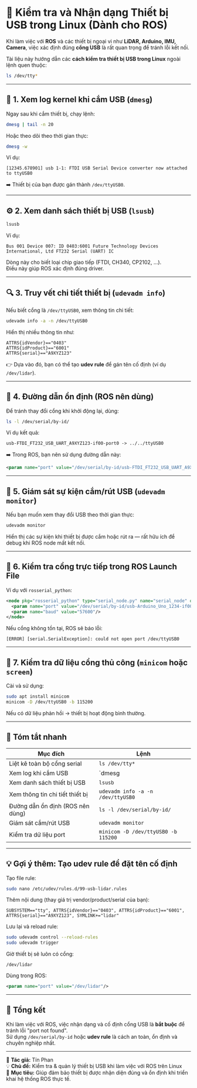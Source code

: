 
# 🔌 Kiểm tra và Nhận dạng Thiết bị USB trong Linux (Dành cho ROS)

Khi làm việc với **ROS** và các thiết bị ngoại vi như **LiDAR, Arduino, IMU, Camera**, việc xác định đúng **cổng USB** là rất quan trọng để tránh lỗi kết nối.

Tài liệu này hướng dẫn các **cách kiểm tra thiết bị USB trong Linux** ngoài lệnh quen thuộc:

```bash
ls /dev/tty*
```

---

## 🧩 1. Xem log kernel khi cắm USB (`dmesg`)

Ngay sau khi cắm thiết bị, chạy lệnh:
```bash
dmesg | tail -n 20
```
Hoặc theo dõi theo thời gian thực:
```bash
dmesg -w
```

Ví dụ:
```
[12345.678901] usb 1-1: FTDI USB Serial Device converter now attached to ttyUSB0
```
➡️ Thiết bị của bạn được gán thành `/dev/ttyUSB0`.

---

## ⚙️ 2. Xem danh sách thiết bị USB (`lsusb`)

```bash
lsusb
```

Ví dụ:
```
Bus 001 Device 007: ID 0403:6001 Future Technology Devices International, Ltd FT232 Serial (UART) IC
```

Dòng này cho biết loại chip giao tiếp (FTDI, CH340, CP2102, ...).  
Điều này giúp ROS xác định đúng driver.

---

## 🔍 3. Truy vết chi tiết thiết bị (`udevadm info`)

Nếu biết cổng là `/dev/ttyUSB0`, xem thông tin chi tiết:
```bash
udevadm info -a -n /dev/ttyUSB0
```

Hiển thị nhiều thông tin như:
```
ATTRS{idVendor}=="0403"
ATTRS{idProduct}=="6001"
ATTRS{serial}=="A9XYZ123"
```

👉 Dựa vào đó, bạn có thể tạo **udev rule** để gán tên cố định (ví dụ `/dev/lidar`).

---

## 🧾 4. Đường dẫn ổn định (ROS nên dùng)

Để tránh thay đổi cổng khi khởi động lại, dùng:
```bash
ls -l /dev/serial/by-id/
```

Ví dụ kết quả:
```
usb-FTDI_FT232_USB_UART_A9XYZ123-if00-port0 -> ../../ttyUSB0
```

➡️ Trong ROS, bạn nên sử dụng đường dẫn này:
```xml
<param name="port" value="/dev/serial/by-id/usb-FTDI_FT232_USB_UART_A9XYZ123-if00-port0"/>
```

---

## 🧰 5. Giám sát sự kiện cắm/rút USB (`udevadm monitor`)

Nếu bạn muốn xem thay đổi USB theo thời gian thực:
```bash
udevadm monitor
```

Hiển thị các sự kiện khi thiết bị được cắm hoặc rút ra — rất hữu ích để debug khi ROS node mất kết nối.

---

## 🧠 6. Kiểm tra cổng trực tiếp trong ROS Launch File

Ví dụ với `rosserial_python`:
```xml
<node pkg="rosserial_python" type="serial_node.py" name="serial_node" output="screen">
  <param name="port" value="/dev/serial/by-id/usb-Arduino_Uno_1234-if00"/>
  <param name="baud" value="57600"/>
</node>
```

Nếu cổng không tồn tại, ROS sẽ báo lỗi:
```
[ERROR] [serial.SerialException]: could not open port /dev/ttyUSB0
```

---

## 🧪 7. Kiểm tra dữ liệu cổng thủ công (`minicom` hoặc `screen`)

Cài và sử dụng:
```bash
sudo apt install minicom
minicom -D /dev/ttyUSB0 -b 115200
```

Nếu có dữ liệu phản hồi → thiết bị hoạt động bình thường.

---

## 🧩 Tóm tắt nhanh

| Mục đích | Lệnh |
|-----------|------|
| Liệt kê toàn bộ cổng serial | `ls /dev/tty*` |
| Xem log khi cắm USB | `dmesg | tail -n 20` |
| Xem danh sách thiết bị USB | `lsusb` |
| Xem thông tin chi tiết thiết bị | `udevadm info -a -n /dev/ttyUSB0` |
| Đường dẫn ổn định (ROS nên dùng) | `ls -l /dev/serial/by-id/` |
| Giám sát cắm/rút USB | `udevadm monitor` |
| Kiểm tra dữ liệu port | `minicom -D /dev/ttyUSB0 -b 115200` |

---

## 💡 Gợi ý thêm: Tạo udev rule để đặt tên cố định

Tạo file rule:
```bash
sudo nano /etc/udev/rules.d/99-usb-lidar.rules
```

Thêm nội dung (thay giá trị vendor/product/serial của bạn):
```
SUBSYSTEM=="tty", ATTRS{idVendor}=="0403", ATTRS{idProduct}=="6001", ATTRS{serial}=="A9XYZ123", SYMLINK+="lidar"
```

Lưu lại và reload rule:
```bash
sudo udevadm control --reload-rules
sudo udevadm trigger
```

Giờ thiết bị sẽ luôn có cổng:
```
/dev/lidar
```

Dùng trong ROS:
```xml
<param name="port" value="/dev/lidar"/>
```

---

## 🧭 Tổng kết

Khi làm việc với ROS, việc nhận dạng và cố định cổng USB là **bắt buộc** để tránh lỗi "port not found".  
Sử dụng `/dev/serial/by-id` hoặc **udev rule** là cách an toàn, ổn định và chuyên nghiệp nhất.

---

📘 **Tác giả:** Tín Phan  
💡 **Chủ đề:** Kiểm tra & quản lý thiết bị USB khi làm việc với ROS trên Linux  
🧠 **Mục tiêu:** Giúp đảm bảo thiết bị được nhận diện đúng và ổn định khi triển khai hệ thống ROS thực tế.
